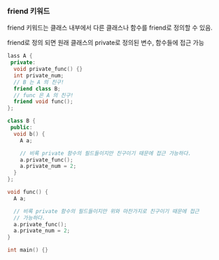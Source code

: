 
### friend 키워드

friend 키워드는 클래스 내부에서 다른 클래스나 함수를 friend로 정의할 수 있음.

friend로 정의 되면 원래 클래스의 private로 정의된 변수, 함수들에 접근 가능

```cpp
lass A {
 private:
  void private_func() {}
  int private_num;
  // B 는 A 의 친구!
  friend class B;
  // func 은 A 의 친구!
  friend void func();
};

class B {
 public:
  void b() {
    A a;

    // 비록 private 함수의 필드들이지만 친구이기 때문에 접근 가능하다.
    a.private_func();
    a.private_num = 2;
  }
};

void func() {
  A a;

  // 비록 private 함수의 필드들이지만 위와 마찬가지로 친구이기 때문에 접근
  // 가능하다.
  a.private_func();
  a.private_num = 2;
}

int main() {}

```